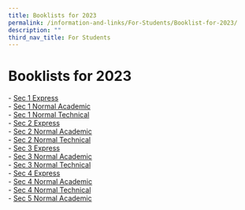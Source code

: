 ```yaml
---
title: Booklists for 2023
permalink: /information-and-links/For-Students/Booklist-for-2023/
description: ""
third_nav_title: For Students
---
```

Booklists for 2023
==================

\- [Sec 1 Express](https://bedoksouthsec.moe.edu.sg/qql/slot/u755/Useful%20Links/Booklists%202023/SEC%201%20EXP.pdf)  
\- [Sec 1 Normal Academic](https://bedoksouthsec.moe.edu.sg/qql/slot/u755/Useful%20Links/Booklists%202023/SEC%201%20NA.pdf)  
\- [Sec 1 Normal Technical](https://bedoksouthsec.moe.edu.sg/qql/slot/u755/Useful%20Links/Booklists%202023/SEC%201%20NT.pdf)  
\- [Sec 2 Express](https://bedoksouthsec.moe.edu.sg/qql/slot/u755/Information%20and%20Links/For%20Students/Booklist%202023/2%20Exp.pdf)  
\- [Sec 2 Normal Academic](https://bedoksouthsec.moe.edu.sg/qql/slot/u755/Information%20and%20Links/For%20Students/Booklist%202023/2%20NA.pdf)  
\- [Sec 2 Normal Technical](https://bedoksouthsec.moe.edu.sg/qql/slot/u755/Information%20and%20Links/For%20Students/Booklist%202023/2%20NT.pdf)   
\- [Sec 3 Express](https://bedoksouthsec.moe.edu.sg/qql/slot/u755/Information%20and%20Links/For%20Students/Booklist%202023/3%20Exp.pdf)  
\- [Sec 3 Normal Academic](https://bedoksouthsec.moe.edu.sg/qql/slot/u755/Information%20and%20Links/For%20Students/Booklist%202023/3%20NA.pdf)  
\- [Sec 3 Normal Technical](https://bedoksouthsec.moe.edu.sg/qql/slot/u755/Information%20and%20Links/For%20Students/Booklist%202023/3NT2023.pdf)  
\- [Sec 4 Express](https://bedoksouthsec.moe.edu.sg/qql/slot/u755/Information%20and%20Links/For%20Students/Booklist%202023/4%20Exp.pdf)  
\- [Sec 4 Normal Academic](https://bedoksouthsec.moe.edu.sg/qql/slot/u755/Information%20and%20Links/For%20Students/Booklist%202023/4%20NA.pdf)  
\- [Sec 4 Normal Technical](https://bedoksouthsec.moe.edu.sg/qql/slot/u755/Information%20and%20Links/For%20Students/Booklist%202023/4%20NT.pdf)  
\- [Sec 5 Normal Academic](https://bedoksouthsec.moe.edu.sg/qql/slot/u755/Useful%20Links/Booklists%202023/SEC%205%20NA.pdf)
